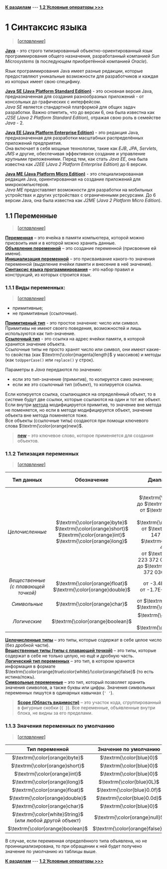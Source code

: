 [**К разделам**](../README.md) --- 
[**1.2 Условные операторы >>>**](/conspect/01_02.md/#12-условные-операторы)

# 1 Синтаксис языка

> [[_оглавление_]](../README.md)

[**Java**](/conspect/definitions.md/#j) - это строго типизированный объектно-ориентированный язык программирования
общего назначения, разработанный компанией _Sun Microsystems_ (в последующем приобретённой компанией _Oracle_).

Язык программирования Java имеет разные редакции, которые предоставляют уникальные возможности для разработчиков и
каждая из которых имеет свою специфику.

[**Java SE (Java Platform Standard Edition)**](/conspect/definitions.md/#j) - это основная версия Java, предназначенная
для создания разнообразных приложений - от консольных до графических с интерфейсом.  
_Java SE_ является стандартной платформой для общих задач разработки. Важно отметить, что до версии 6, она была известна
как _J2SE_ (_Java 2 Platform Standard Edition_), отражая свою роль в семействе _Java_ - 2.

[**Java EE (Java Platform Enterprise Edition)**](/conspect/definitions.md/#j) - это редакция Java, предназначенная для
разработки масштабных распределённых приложений предприятия.  
Она включает в себя мощные технологии, такие как _EJB_, _JPA_, _Servlets_, _JMS_ и другие, обеспечивая эффективное
создание и управление крупными приложениями. Перед тем, как стать _Java EE_, она была известна как _J2EE_ (_Java 2
Platform Enterprise Edition_) до 6 версии.

[**Java ME (Java Platform Micro Edition)**](/conspect/definitions.md/#j) - это специализированная редакция Java,
ориентированная на создание приложений для микрокомпьютеров.  
_Java ME_ предоставляет возможности для разработки на мобильных устройствах и других устройствах с ограниченными
ресурсами. До 6 версии Java, она была известна как _J2ME_ (_Java 2 Platform Micro Edition_).

## 1.1 Переменные

> [[_оглавление_]](../README.md)

[**Переменная**](/conspect/definitions.md/#п) – это ячейка в памяти компьютера, которой можно присвоить имя и в которой
можно хранить данные.  
[**Объявление переменной**](/conspect/definitions.md/#о) – это создание переменной (присвоение ей имени).  
[**Инициализация переменной**](/conspect/definitions.md/#и) – это присваивание какого-то значения переменной (выделение
ячейки памяти и внесение в неё значения).  
[**Синтаксис языка программирования**](/conspect/definitions.md/#с) – это набор правил и конструкций, из которых
строится язык.

### 1.1.1 Виды переменных:

> [[_оглавление_]](../README.md/#1-синтаксис-языка)

* примитивные;
* не примитивные (ссылочные).

[**Примитивный тип**](/conspect/definitions.md/#п) - это простое значение: число или символ.  
Примитивы не имеют своего поведения, возможностей и лишь используются как тип-значение.  
[**Ссылочный тип**](/conspect/definitions.md/#с) - это ссылка на адрес ячейки памяти, в которой хранится значение
объекта.  
Ссылочные типы не просто хранят число или символ, они имеют какие-то свойства (как $\textrm{\color{magenta}length}$ у 
массивов) и методы (как `toUpperCase()` или `replace()` у строк).

Параметры в _Java_ передаются по значению:

- если это тип-значение (примитив), то копируется само значение;
- если же это ссылочный тип (объект), то копируется ссылка.

Если копируется ссылка, ссылающаяся на определённый объект, то в системе будут две ссылки, которые ссылаются на один и
тот же объект.  
Если внутри [метода](/conspect/01_08.md/#18-методы) модифицируется примитив, то значение вне метода не поменяется, но
если в методе модифицируется объект, значение объекта вне метода поменяется тоже.  
Все объекты (ссылочные типы) создаются при помощи ключевого слова $\textrm{\color{orange}new}$.

> [**new**](/conspect/definitions.md/#n) – это ключевое слово, которое применяется для создания объектов.

### 1.1.2 Типизация переменных

> [[_оглавление_]](../README.md/#11-переменные)

|             **Тип данных**              |                                                           **Обозначение**                                                           |                                                                                                                                                         **Диапазон значений**                                                                                                                                                         |             **Объём памяти**              |
|:---------------------------------------:|:-----------------------------------------------------------------------------------------------------------------------------------:|:-------------------------------------------------------------------------------------------------------------------------------------------------------------------------------------------------------------------------------------------------------------------------------------------------------------------------------------:|:-----------------------------------------:|
|             _Целочисленные_             | $\textrm{\color{orange}byte}$<br/>$\textrm{\color{orange}short}$<br/>$\textrm{\color{orange}int}$<br/>$\textrm{\color{orange}long}$ | от $\textrm{\color{blue}-128}$ до $\textrm{\color{blue}127}$<br/>от $\textrm{\color{blue}-32 768}$ до $\textrm{\color{blue}32 768}$<br/>от $\textrm{\color{blue}-2 147 483 648}$ до $\textrm{\color{blue}2 147 483 648}$<br/>от $\textrm{\color{blue}-9 223 372 036 854 775 808}$ до $\textrm{\color{blue}9 223 372 036 854 775 807}$ | 1 байт<br/>2 байта<br/>4 байта<br/>8 байт |
| _Вещественные<br/>(с плавающей точкой)_ |                                 $\textrm{\color{orange}float}$<br/>$\textrm{\color{orange}double}$                                  |                                                                                                                                          от -3.4E+38 до 3.4E+38<br/>от -1.7E+308 до 1.7E+308                                                                                                                                          |            4 байта<br/>8 байт             |
|              _Символьные_               |                                                    $\textrm{\color{orange}char}$                                                    |                                                                                                                                     от $\textrm{\color{blue}0}$ до $\textrm{\color{blue}65 536}$                                                                                                                                      |                  2 байта                  |
|              _Логические_               |                                                  $\textrm{\color{orange}boolean}$                                                   |                                                                                                                                    $\textrm{\color{orange}true}$ / $\textrm{\color{orange}false}$                                                                                                                                     |                   1 бит                   |

[**Целочисленные типы**](/conspect/definitions.md/#ц) – это типы, которые содержат в себе целое число (без дробной
части).  
[**Вещественные типы (типы с плавающей точкой)**](/conspect/definitions.md/#в) – это типы, которые содержат в себе не
только целую, но ещё и дробную часть.  
[**Логический тип переменных**](/conspect/definitions.md/#л) – это тип, в котором хранится информация в формате
$\textrm{\color{orange}true\color{white}/\color{orange}false}$ (то есть истина/ложь).  
[**Символьные переменные**](/conspect/definitions.md/#с) – это тип, который позволяет хранить значения символов, а также
буквы или цифры. Значения символьных переменных пишутся в одинарных кавычках (`' '`).

> [**Scope (Область видимости)**](/conspect/definitions.md/#s) – это участок кода, сгруппированный в фигурные
> скобки (`{ }`). Все переменные, объявленные внутри блока, не видны за его пределами.

### 1.1.3 Значения переменных по умолчанию

> [[_оглавление_]](../README.md/#11-переменные)

|                      **Тип переменной**                      |   **Значение по умолчанию**    |
|:------------------------------------------------------------:|:------------------------------:|
|                $\textrm{\color{orange}byte}$                 |    $\textrm{\color{blue}0}$    |
|                $\textrm{\color{orange}short}$                |    $\textrm{\color{blue}0}$    |
|                 $\textrm{\color{orange}int}$                 |    $\textrm{\color{blue}0}$    |
|                $\textrm{\color{orange}long}$                 |   $\textrm{\color{blue}0L}$    |
|                $\textrm{\color{orange}float}$                |  $\textrm{\color{blue}0.0f}$   |
|               $\textrm{\color{orange}double}$                |  $\textrm{\color{blue}0.0d}$   |
|                $\textrm{\color{orange}char}$                 |    $\textrm{\color{blue}0}$    |
| $\textrm{\color{white}String}$ <br>(или любой другой объект) | $\textrm{\color{orange}null}$  |
|               $\textrm{\color{orange}boolean}$               | $\textrm{\color{orange}false}$ |

В случае, если переменная определённого типа объявлена, но не проинициализирована, то при обращении к ней будет получено
значение по умолчанию из таблицы выше.

[**К разделам**](../README.md/#1-синтаксис-языка) --- 
[**1.2 Условные операторы >>>**](/conspect/01_02.md/#12-условные-операторы)